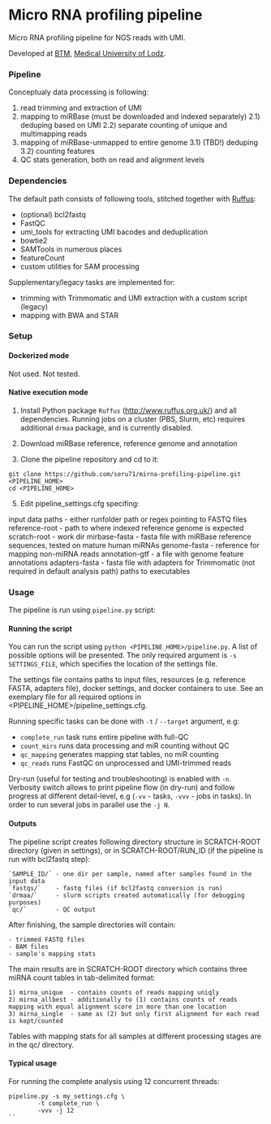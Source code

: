 
# Micro RNA profiling pipeline 

Micro RNA profiling pipeline for NGS reads with UMI. 

Developed at [BTM](http://biostat.umed.pl), [Medical University of Lodz](http://umed.pl).


### Pipeline

Conceptualy data processing is following:

 1) read trimming and extraction of UMI
 2) mapping to miRBase (must be downloaded and indexed separately)
    2.1) deduping based on UMI
    2.2) separate counting of unique and multimapping reads
 3) mapping of miRBase-unmapped to entire genome 
    3.1) (TBD!) deduping 
    3.2) counting features
 4) QC stats generation, both on read and alignment levels


### Dependencies

The default path consists of following tools, stitched together with [Ruffus](http://www.ruffus.org.uk):

 - (optional) bcl2fastq
 - FastQC
 - umi_tools for extracting UMI bacodes and deduplication
 - bowtie2
 - SAMTools in numerous places
 - featureCount
 - custom utilities for SAM processing

Supplementary/legacy tasks are implemented for:

 - trimming with Trimmomatic and UMI extraction with a custom script (legacy)
 - mapping with BWA and STAR


### Setup

#### Dockerized mode
Not used. Not tested.

#### Native execution mode

1. Install Python package `Ruffus` (http://www.ruffus.org.uk/) and all dependencies. 
Running jobs on a cluster (PBS, Slurm, etc) requires additional `drmaa` package, and is currently disabled.

2. Download miRBase reference, reference genome and annotation

3. Clone the pipeline repository and cd to it:
```
git clone https://github.com/seru71/mirna-profiling-pipeline.git <PIPELINE_HOME>
cd <PIPELINE_HOME>
```

5. Edit pipeline_settings.cfg specifing:
 
  input data paths - either runfolder path or regex pointing to FASTQ files
  reference-root - path to where indexed reference genome is expected
  scratch-root - work dir
  mirbase-fasta - fasta file with miRBase reference sequences, tested on mature human miRNAs
  genome-fasta - reference for mapping non-miRNA reads
  annotation-gtf - a file with genome feature annotations
  adapters-fasta - fasta file with adapters for Trimmomatic (not required in default analysis path)
  paths to executables



### Usage

The pipeline is run using `pipeline.py` script:

#### Running the script

You can run the script using `python <PIPELINE_HOME>/pipeline.py`.
A list of possible options will be presented. 
The only required argument is `-s SETTINGS_FILE`, which specifies the location of the settings file.

The settings file contains paths to input files, resources (e.g. reference FASTA, adapters file), docker settings, and docker containers to use. 
See an exemplary file for all required options in <PIPELINE_HOME>/pipeline_settings.cfg.

Running specific tasks can be done with `-t` / `--target` argument, e.g:

- `complete_run` task runs entire pipeline with full-QC
- `count_mirs` runs data processing and miR counting without QC
- `qc_mapping` generates mapping stat tables, no miR counting
- `qc_reads` runs FastQC on unprocessed and UMI-trimmed reads

Dry-run (useful for testing and troubleshooting) is enabled with `-n`. 
Verbosity switch allows to print pipeline flow (in dry-run) and follow progress at different detail-level, e.g (`-vv` - tasks, `-vvv` - jobs in tasks).
In order to run several jobs in parallel use the `-j N`.

#### Outputs

The pipeline script creates following directory structure in SCRATCH-ROOT directory (given in settings), or in 
SCRATCH-ROOT/RUN_ID (if the pipeline is run with bcl2fastq step):

    `SAMPLE_ID/` - one dir per sample, named after samples found in the input data
    `fastqs/`    - fastq files (if bcl2fastq conversion is run)
    `drmaa/`     - slurm scripts created automatically (for debugging purposes)
    `qc/`        - QC output

After finishing, the sample directories will contain:

    - trimmed FASTQ files
    - BAM files
    - sample's mapping stats

The main results are in SCRATCH-ROOT directory which contains three miRNA count tables in tab-delimited format:

    1) mirna_unique  - contains counts of reads mapping uniqly
    2) mirna_allbest - additionally to (1) contains counts of reads mapping with equal alignment score in more than one location
    3) mirna_single  - same as (2) but only first alignment for each read is kept/counted

Tables with mapping stats for all samples at different processing stages are in the qc/ directory.

#### Typical usage

For running the complete analysis using 12 concurrent threads:

```
pipeline.py -s my_settings.cfg \
        -t complete_run \
        -vvv -j 12
``



